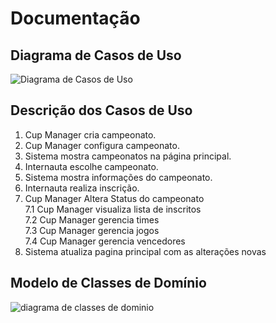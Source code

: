 # Documentação

## Diagrama de Casos de Uso
![Diagrama de Casos de Uso](https://github.com/Antoni036/PPADS-Projeto/assets/67022366/e76da78b-0b49-41e4-9446-e2e1e499fa54)

## Descrição dos Casos de Uso
1.	Cup Manager cria campeonato.
2.	Cup Manager configura campeonato.
3.	Sistema mostra campeonatos na página principal.
4.	Internauta escolhe campeonato.
5.	Sistema mostra informações do campeonato.
6.	Internauta realiza inscrição.
7.	Cup Manager Altera Status do campeonato  
7.1	Cup Manager visualiza lista de inscritos  
7.2	Cup Manager gerencia times  
7.3	Cup Manager gerencia jogos  
7.4	Cup Manager gerencia vencedores  
8.	Sistema atualiza pagina principal com as alterações novas

## Modelo de Classes de Domínio

![diagrama de classes de dominio](https://github.com/Carmassi/ppads2023s2/assets/67022366/5d759408-2ef4-4fde-9dce-447787a649ab)


